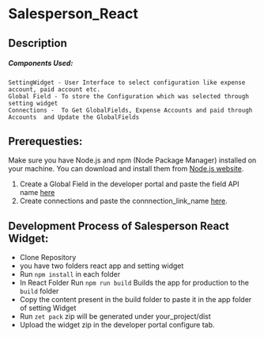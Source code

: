 # Salesperson_React

## Description

<p></p>

<p></p>

##### Components Used: 

    SettingWidget - User Interface to select configuration like expense account, paid account etc.
    Global Field - To store the Configuration which was selected through setting widget
    Connections -  To Get GlobalFields, Expense Accounts and paid through Accounts  and Update the GlobalFields 



## Prerequesties:

Make sure you have Node.js and npm (Node Package Manager) installed on your machine. You can download and install them from [Node.js website](https://nodejs.org/).
1. Create a Global Field in the developer portal and paste the field API name [here](https://github.com/Saravanaaa/Salesperson-React/blob/8c0aff06b1eb78b02b93f0c927ca2da7017cab04/src/App.js#L10)
2. Create connections and paste the connnection_link_name [here](https://github.com/Saravanaaa/Salesperson-React/blob/8c0aff06b1eb78b02b93f0c927ca2da7017cab04/src/App.js#L8).

              
## Development Process of Salesperson React Widget:
* Clone Repository
* you have two folders react app and setting widget
* Run `npm install` in each folder
* In React Folder Run `npm run build` Builds the app for production to the `build` folder
* Copy the content present in the build folder to paste it in the app folder of setting Widget
* Run `zet pack` zip will be generated under your_project/dist 
* Upload the widget zip in the developer portal configure tab.
  
